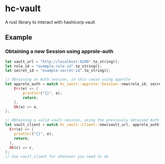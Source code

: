 # hc-vault
A rust library to interact with hashicorp vault

## Example
### Obtaining a new Session using approle-auth
```rust
let vault_url = "http://localhost:8200".to_string();
let role_id = "example-role-id".to_string();
let secret_id = "example-secret-id".to_string();

// Obtaining an Auth session, in this cause using approle
let approle_auth = match hc_vault::approle::Session::new(role_id, secret_id) {
	Err(e) => {
		println!("{}", e);
		return;
	},
	Ok(a) => a,
};

// Obtaining a valid vault-session, using the previously obtained Auth Session
let vault_client = match hc_vault::Client::new(vault_url, approle_auth).await {
  Err(e) => {
    println!("{}", e);
    return;
  },
  Ok(c) => c,
};
// Use vault_client for whatever you need to do
```
